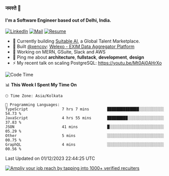 ### नमस्ते 🙏

#### I'm a Software Engineer based out of Delhi, India.

[![LinkedIn](https://img.shields.io/badge/linkedin-%230077B5.svg)](https://linkedin.com/in/sambhav2612)
[![Mail](https://img.shields.io/badge/gmail-D14836)](mailto:sambhavjain2612@gmail.com)
[![Resume](https://img.shields.io/badge/resume-%23#FFFF00.svg)](https://mega.nz/file/IjA3yaoB#BFfQg1-aKva0piAd_wWs8Hf5dlnYRQ2ZkwtYwNMzBhA)

- 🏢 Currently building [Suitable AI](https://suitable.ai), a Global Talent Marketplace.
- 💅 Built [@xencov](https://github.com/xencov): [Welexo - EXIM Data Aggregator Platform](https://welexo.com)
- 🌱 Working on MERN, GSuite, Slack and AWS
- 💬 Ping me about **architecture**, **fullstack**, **development**, **design**
- ⚡️ My recent talk on scaling PostgreSQL: https://youtu.be/Mt0Aj0AHrXo

<!--START_SECTION:waka-->
![Code Time](http://img.shields.io/badge/Code%20Time-3%2C821%20hrs-blue)

📊 **This Week I Spent My Time On** 

```text
🕑︎ Time Zone: Asia/Kolkata

💬 Programming Languages: 
TypeScript               7 hrs 7 mins        ██████████████░░░░░░░░░░░   54.73 % 
JavaScript               4 hrs 55 mins       █████████░░░░░░░░░░░░░░░░   37.83 % 
JSON                     41 mins             █░░░░░░░░░░░░░░░░░░░░░░░░   05.29 % 
Other                    5 mins              ░░░░░░░░░░░░░░░░░░░░░░░░░   00.75 % 
GraphQL                  4 mins              ░░░░░░░░░░░░░░░░░░░░░░░░░   00.56 % 
```


 Last Updated on 01/12/2023 22:44:25 UTC
<!--END_SECTION:waka-->

[![Ampliy your job reach by tapping into 1000+ verified recuiters](https://user-images.githubusercontent.com/19583619/212717528-45b497fd-e886-4452-90fe-93829667bd63.png)](https://suitable.ai)

